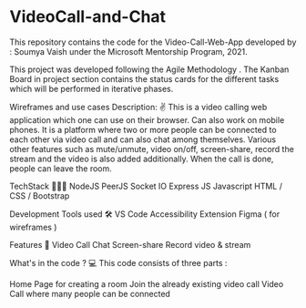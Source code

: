 # VideoCall-and-Chat

This repository contains the code for the Video-Call-Web-App developed by : Soumya Vaish under the Microsoft Mentorship Program, 2021. 

This project was developed following the Agile Methodology . The Kanban Board in project section contains the status cards for the different tasks which will be performed in iterative phases.

Wireframes and use cases
Description: ✌
This is a video calling web application which one can use on their browser. Can also work on mobile phones.
It is a platform where two or more people can be connected to each other via video call and can also chat among themselves. Various other features such as mute/unmute, video on/off, screen-share, record the stream and the video is also added additionally. When the call is done, people can leave the room. 

TechStack 👩🏻‍💻
NodeJS
PeerJS
Socket IO
Express JS
Javascript
HTML / CSS / Bootstrap

Development Tools used 🛠
VS Code
Accessibility Extension
Figma ( for wireframes )

Features 📃
Video Call
Chat 
Screen-share
Record video & stream

What's in the code ? 💻
This code consists of three parts :

Home Page for creating a room
Join the already existing video call
Video Call where many people can be connected


